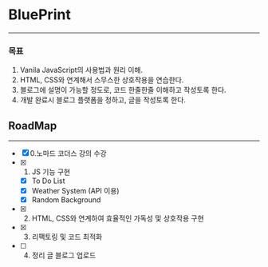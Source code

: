 # BluePrint
---
### 목표
1. Vanila JavaScript의 사용법과 원리 이해.
2. HTML, CSS와 연계해서 스무스한 상호작용을 연습한다.
3. 블로그에 설명이 가능할 정도로, 코드 한줄한줄 이해하고 작성토록 한다.
4. 개발 완료시 블로그 플랫폼을 정하고, 글을 작성토록 한다.

## RoadMap
---
- [x]  0.노마드 코더스 강의 수강
- [x]  1. JS 기능 구현
    - [x]  To Do List
    - [x]  Weather System (API 이용)
    - [x]  Random Background
- [x]  2. HTML, CSS와 연계하여 효율적인 가독성 및 상호작용 구현
- [x]  3. 리팩토링 및 코드 최적화
- [ ]  4. 정리 글 블로그 업로드
